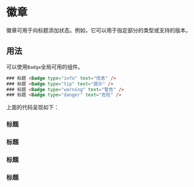 # 徽章

徽章可用于向标题添加状态。例如，它可以用于指定部分的类型或支持的版本。

## 用法

可以使用`Badge`全局可用的组件。

```html
### 标题 <Badge type="info" text="信息" />
### 标题 <Badge type="tip" text="提示" />
### 标题 <Badge type="warning" text="警告" />
### 标题 <Badge type="danger" text="危险" />
```

上面的代码呈现如下：

### 标题 <Badge type="info" text="信息" />
### 标题 <Badge type="tip" text="提示" />
### 标题 <Badge type="warning" text="警告" />
### 标题 <Badge type="danger" text="危险" />

